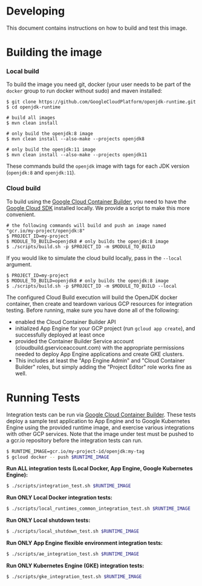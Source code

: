# Developing

This document contains instructions on how to build and test this image.

# Building the image

### Local build
To build the image you need git, docker (your user needs to be part of the ``docker`` group to run docker without sudo) and maven installed:
```
$ git clone https://github.com/GoogleCloudPlatform/openjdk-runtime.git
$ cd openjdk-runtime

# build all images
$ mvn clean install

# only build the openjdk:8 image
$ mvn clean install --also-make --projects openjdk8

# only build the openjdk:11 image
$ mvn clean install --also-make --projects openjdk11
```
These commands build the `openjdk` image with tags for each JDK version (`openjdk:8` and `openjdk:11`).

### Cloud build
To build using the [Google Cloud Container Builder](https://cloud.google.com/container-builder/docs/overview), 
you need to have the [Google Cloud SDK](https://cloud.google.com/sdk/) installed locally. We provide a script to make this more convenient.
```
# the following commands will build and push an image named "gcr.io/my-project/openjdk:8"
$ PROJECT_ID=my-project
$ MODULE_TO_BUILD=openjdk8 # only builds the openjdk:8 image
$ ./scripts/build.sh -p $PROJECT_ID -m $MODULE_TO_BUILD
```

If you would like to simulate the cloud build locally, pass in the `--local` argument.
```
$ PROJECT_ID=my-project
$ MODULE_TO_BUILD=openjdk8 # only builds the openjdk:8 image
$ ./scripts/build.sh -p $PROJECT_ID -m $MODULE_TO_BUILD --local
```

The configured Cloud Build execution will build the OpenJDK docker container, then create and teardown various GCP resources for integration testing. 
Before running, make sure you have done all of the following:

* enabled the Cloud Container Builder API
* initialized App Engine for your GCP project (run `gcloud app create`), and successfully deployed at least once
* provided the Container Builder Service account (cloudbuild.gserviceaccount.com) with the appropriate permissions needed to deploy App Engine applications and create GKE clusters.
* This includes at least the "App Engine Admin" and "Cloud Container Builder" roles, but simply adding the "Project Editor" role works fine as well.

# Running Tests
Integration tests can be run via [Google Cloud Container Builder](https://cloud.google.com/container-builder/docs/overview).
These tests deploy a sample test application to App Engine and to Google Kubernetes Engine using the provided runtime image, and
exercise various integrations with other GCP services. Note that the image under test must be pushed 
to a gcr.io repository before the integration tests can run.

```bash
$ RUNTIME_IMAGE=gcr.io/my-project-id/openjdk:my-tag
$ gcloud docker -- push $RUNTIME_IMAGE
```

**Run ALL integration tests (Local Docker, App Engine, Google Kubernetes Engine):**
```bash
$ ./scripts/integration_test.sh $RUNTIME_IMAGE
```

**Run ONLY Local Docker integration tests:**
```bash
$ ./scripts/local_runtimes_common_integration_test.sh $RUNTIME_IMAGE
```

**Run ONLY Local shutdown tests:**
```bash
$ ./scripts/local_shutdown_test.sh $RUNTIME_IMAGE
```


**Run ONLY App Engine flexible environment integration tests:**
```bash
$ ./scripts/ae_integration_test.sh $RUNTIME_IMAGE
```

**Run ONLY Kubernetes Engine (GKE) integration tests:**
```bash
$ ./scripts/gke_integration_test.sh $RUNTIME_IMAGE
```
